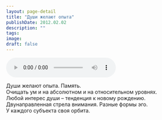 ```yaml
---
layout: page-detail
title: "Души желают опыта"
publishDate: 2012.02.02
description: ""
tags:
image:
draft: false
---
```


<audio title="2012.02.02 - Души желают опыта.mp3" src="/upload/iblock/06a/06a4048f1a0c09fa462c167b4c51495c.mp3" controls=""></audio>

 Души желают опыта. Память.  
 Очищать ум и на абсолютном и на относительном уровнях.  
 Любой интерес души – тенденция к новому рождению.  
 Двунаправленная стрела внимания. Разные формы эго.  
 У каждого субъекта своя орбита.  

  
